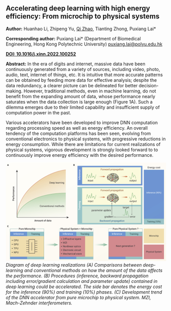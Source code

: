 ## Accelerating deep learning with high energy efficiency: From microchip to physical systems

**Author:** Huanhao Li, Zhipeng Yu, <u>Qi Zhao</u>, Tianting Zhong, Puxiang Lai*

**Corresponding author:** Puxiang Lai* (Department of Biomedical Engineering, Hong Kong Polytechnic University) puxiang.lai@polyu.edu.hk
 
**[DOI: 10.1016/j.xinn.2022.100252](https://doi.org/10.1016/j.xinn.2022.100252)**

**Abstract:** In the era of digits and internet, massive data have been continuously generated from a variety 
of sources, including video, photo, audio, text, internet of things, etc. It is intuitive that more accurate 
patterns can be obtained by feeding more data for effective analysis; despite the data redundancy, a clearer 
picture can be delineated for better decision-making. However, traditional methods, even in machine learning, 
do not benefit from the expanding amount of data, whose performance nearly saturates when the data collection 
is large enough (Figure 1A). Such a dilemma emerges due to their limited capability and insufficient supply 
of computation power in the past.

Various accelerators have been developed to improve DNN computation regarding processing speed as well as 
energy efficiency. An overall tendency of the computation platforms has been seen, evolving from conventional 
electronics to physical systems, with progressive reductions in energy consumption. While there are limitations 
for current realizations of physical systems, vigorous development is strongly looked forward to to continuously 
improve energy efficiency with the desired performance.

![Algorithm](/Publication/wfs_commentary.jpg)
_Diagram of deep learning realizations (A) Comparisons between deep-learning and conventional methods 
on how the amount of the data affects the performance. (B) Procedures (inference, backward propagation 
including error/gradient calculation and parameter update) contained in deep learning could be accelerated. 
The side bar denotes the energy cost for the inference (90%) and training (10%) phases. (C) Development 
trend of the DNN accelerator from pure microchip to physical system. MZI, Mach-Zehnder interferometers._
